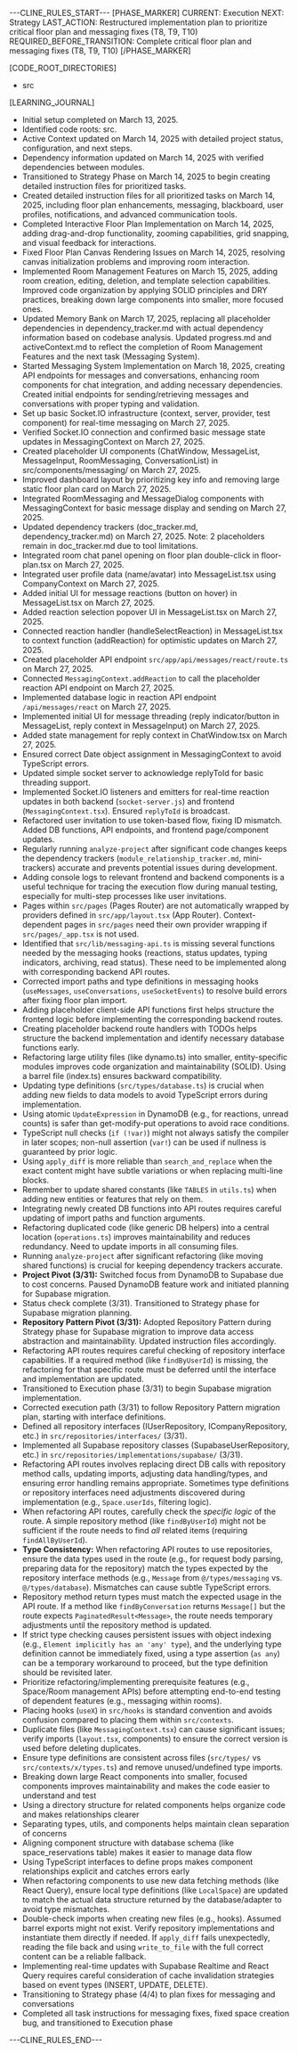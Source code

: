 ---CLINE_RULES_START---
[PHASE_MARKER]
CURRENT: Execution
NEXT: Strategy
LAST_ACTION: Restructured implementation plan to prioritize critical floor plan and messaging fixes (T8, T9, T10)
REQUIRED_BEFORE_TRANSITION: Complete critical floor plan and messaging fixes (T8, T9, T10)
[/PHASE_MARKER]

[CODE_ROOT_DIRECTORIES]
- src

[LEARNING_JOURNAL]
- Initial setup completed on March 13, 2025.
- Identified code roots: src.
- Active Context updated on March 14, 2025 with detailed project status, configuration, and next steps.
- Dependency information updated on March 14, 2025 with verified dependencies between modules.
- Transitioned to Strategy Phase on March 14, 2025 to begin creating detailed instruction files for prioritized tasks.
- Created detailed instruction files for all prioritized tasks on March 14, 2025, including floor plan enhancements, messaging, blackboard, user profiles, notifications, and advanced communication tools.
- Completed Interactive Floor Plan Implementation on March 14, 2025, adding drag-and-drop functionality, zooming capabilities, grid snapping, and visual feedback for interactions.
- Fixed Floor Plan Canvas Rendering Issues on March 14, 2025, resolving canvas initialization problems and improving room interaction.
- Implemented Room Management Features on March 15, 2025, adding room creation, editing, deletion, and template selection capabilities. Improved code organization by applying SOLID principles and DRY practices, breaking down large components into smaller, more focused ones.
- Updated Memory Bank on March 17, 2025, replacing all placeholder dependencies in dependency_tracker.md with actual dependency information based on codebase analysis. Updated progress.md and activeContext.md to reflect the completion of Room Management Features and the next task (Messaging System).
- Started Messaging System Implementation on March 18, 2025, creating API endpoints for messages and conversations, enhancing room components for chat integration, and adding necessary dependencies. Created initial endpoints for sending/retrieving messages and conversations with proper typing and validation.
- Set up basic Socket.IO infrastructure (context, server, provider, test component) for real-time messaging on March 27, 2025.
- Verified Socket.IO connection and confirmed basic message state updates in MessagingContext on March 27, 2025.
- Created placeholder UI components (ChatWindow, MessageList, MessageInput, RoomMessaging, ConversationList) in src/components/messaging/ on March 27, 2025.
- Improved dashboard layout by prioritizing key info and removing large static floor plan card on March 27, 2025.
- Integrated RoomMessaging and MessageDialog components with MessagingContext for basic message display and sending on March 27, 2025.
- Updated dependency trackers (doc_tracker.md, dependency_tracker.md) on March 27, 2025. Note: 2 placeholders remain in doc_tracker.md due to tool limitations.
- Integrated room chat panel opening on floor plan double-click in floor-plan.tsx on March 27, 2025.
- Integrated user profile data (name/avatar) into MessageList.tsx using CompanyContext on March 27, 2025.
- Added initial UI for message reactions (button on hover) in MessageList.tsx on March 27, 2025.
- Added reaction selection popover UI in MessageList.tsx on March 27, 2025.
- Connected reaction handler (handleSelectReaction) in MessageList.tsx to context function (addReaction) for optimistic updates on March 27, 2025.
- Created placeholder API endpoint `src/app/api/messages/react/route.ts` on March 27, 2025.
- Connected `MessagingContext.addReaction` to call the placeholder reaction API endpoint on March 27, 2025.
- Implemented database logic in reaction API endpoint `/api/messages/react` on March 27, 2025.
- Implemented initial UI for message threading (reply indicator/button in MessageList, reply context in MessageInput) on March 27, 2025.
- Added state management for reply context in ChatWindow.tsx on March 27, 2025.
- Ensured correct Date object assignment in MessagingContext to avoid TypeScript errors.
- Updated simple socket server to acknowledge replyToId for basic threading support.
- Implemented Socket.IO listeners and emitters for real-time reaction updates in both backend (`socket-server.js`) and frontend (`MessagingContext.tsx`). Ensured `replyToId` is broadcast.
- Refactored user invitation to use token-based flow, fixing ID mismatch. Added DB functions, API endpoints, and frontend page/component updates.
- Regularly running `analyze-project` after significant code changes keeps the dependency trackers (`module_relationship_tracker.md`, mini-trackers) accurate and prevents potential issues during development.
- Adding console logs to relevant frontend and backend components is a useful technique for tracing the execution flow during manual testing, especially for multi-step processes like user invitations.
- Pages within `src/pages` (Pages Router) are not automatically wrapped by providers defined in `src/app/layout.tsx` (App Router). Context-dependent pages in `src/pages` need their own provider wrapping if `src/pages/_app.tsx` is not used.
- Identified that `src/lib/messaging-api.ts` is missing several functions needed by the messaging hooks (reactions, status updates, typing indicators, archiving, read status). These need to be implemented along with corresponding backend API routes.
- Corrected import paths and type definitions in messaging hooks (`useMessages`, `useConversations`, `useSocketEvents`) to resolve build errors after fixing floor plan import.
- Adding placeholder client-side API functions first helps structure the frontend logic before implementing the corresponding backend routes.
- Creating placeholder backend route handlers with TODOs helps structure the backend implementation and identify necessary database functions early.
- Refactoring large utility files (like dynamo.ts) into smaller, entity-specific modules improves code organization and maintainability (SOLID). Using a barrel file (index.ts) ensures backward compatibility.
- Updating type definitions (`src/types/database.ts`) is crucial when adding new fields to data models to avoid TypeScript errors during implementation.
- Using atomic `UpdateExpression` in DynamoDB (e.g., for reactions, unread counts) is safer than get-modify-put operations to avoid race conditions.
- TypeScript null checks (`if (!var)`) might not always satisfy the compiler in later scopes; non-null assertion (`var!`) can be used if nullness is guaranteed by prior logic.
- Using `apply_diff` is more reliable than `search_and_replace` when the exact content might have subtle variations or when replacing multi-line blocks.
- Remember to update shared constants (like `TABLES` in `utils.ts`) when adding new entities or features that rely on them.
- Integrating newly created DB functions into API routes requires careful updating of import paths and function arguments.
- Refactoring duplicated code (like generic DB helpers) into a central location (`operations.ts`) improves maintainability and reduces redundancy. Need to update imports in all consuming files.
- Running `analyze-project` after significant refactoring (like moving shared functions) is crucial for keeping dependency trackers accurate.
- **Project Pivot (3/31):** Switched focus from DynamoDB to Supabase due to cost concerns. Paused DynamoDB feature work and initiated planning for Supabase migration.
- Status check complete (3/31). Transitioned to Strategy phase for Supabase migration planning.
- **Repository Pattern Pivot (3/31):** Adopted Repository Pattern during Strategy phase for Supabase migration to improve data access abstraction and maintainability. Updated instruction files accordingly.
- Refactoring API routes requires careful checking of repository interface capabilities. If a required method (like `findByUserId`) is missing, the refactoring for that specific route must be deferred until the interface and implementation are updated.
- Transitioned to Execution phase (3/31) to begin Supabase migration implementation.
- Corrected execution path (3/31) to follow Repository Pattern migration plan, starting with interface definitions.
- Defined all repository interfaces (IUserRepository, ICompanyRepository, etc.) in `src/repositories/interfaces/` (3/31).
- Implemented all Supabase repository classes (SupabaseUserRepository, etc.) in `src/repositories/implementations/supabase/` (3/31).
- Refactoring API routes involves replacing direct DB calls with repository method calls, updating imports, adjusting data handling/types, and ensuring error handling remains appropriate. Sometimes type definitions or repository interfaces need adjustments discovered during implementation (e.g., `Space.userIds`, filtering logic).
- When refactoring API routes, carefully check the *specific logic* of the route. A simple repository method (like `findByUserId`) might not be sufficient if the route needs to find *all* related items (requiring `findAllByUserId`).
- **Type Consistency:** When refactoring API routes to use repositories, ensure the data types used in the route (e.g., for request body parsing, preparing data for the repository) match the types expected by the repository interface methods (e.g., `Message` from `@/types/messaging` vs. `@/types/database`). Mismatches can cause subtle TypeScript errors.
- Repository method return types must match the expected usage in the API route. If a method like `findByConversation` returns `Message[]` but the route expects `PaginatedResult<Message>`, the route needs temporary adjustments until the repository method is updated.
- If strict type checking causes persistent issues with object indexing (e.g., `Element implicitly has an 'any' type`), and the underlying type definition cannot be immediately fixed, using a type assertion (`as any`) can be a temporary workaround to proceed, but the type definition should be revisited later.
- Prioritize refactoring/implementing prerequisite features (e.g., Space/Room management APIs) before attempting end-to-end testing of dependent features (e.g., messaging within rooms).
- Placing hooks (`useX`) in `src/hooks` is standard convention and avoids confusion compared to placing them within `src/contexts`.
- Duplicate files (like `MessagingContext.tsx`) can cause significant issues; verify imports (`layout.tsx`, components) to ensure the correct version is used before deleting duplicates.
- Ensure type definitions are consistent across files (`src/types/` vs `src/contexts/x/types.ts`) and remove unused/undefined type imports.
- Breaking down large React components into smaller, focused components improves maintainability and makes the code easier to understand and test
- Using a directory structure for related components helps organize code and makes relationships clearer
- Separating types, utils, and components helps maintain clean separation of concerns
- Aligning component structure with database schema (like space_reservations table) makes it easier to manage data flow
- Using TypeScript interfaces to define props makes component relationships explicit and catches errors early
- When refactoring components to use new data fetching methods (like React Query), ensure local type definitions (like `LocalSpace`) are updated to match the actual data structure returned by the database/adapter to avoid type mismatches.
- Double-check imports when creating new files (e.g., hooks). Assumed barrel exports might not exist. Verify repository implementations and instantiate them directly if needed. If `apply_diff` fails unexpectedly, reading the file back and using `write_to_file` with the full correct content can be a reliable fallback.
- Implementing real-time updates with Supabase Realtime and React Query requires careful consideration of cache invalidation strategies based on event types (INSERT, UPDATE, DELETE).
- Transitioning to Strategy phase (4/4) to plan fixes for messaging and conversations
- Completed all task instructions for messaging fixes, fixed space creation bug, and transitioned to Execution phase

---CLINE_RULES_END---
